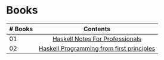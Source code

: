# Books

|# Books| Contents                                                |
|------|:---------------------------------------------------------:|
| 01  |  [Haskell Notes For Professionals](HaskellNotesForProfessionals.pdf)|
| 02  |  [Haskell Programming from first principles](Haskell-Programming-from-First-Principles.pdf)|